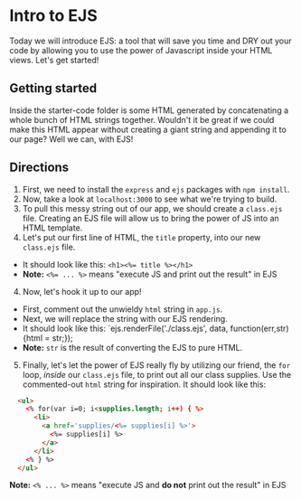 # Intro to EJS

Today we will introduce EJS: a tool that will save you time and DRY out your code by allowing you to use the power of Javascript inside your HTML views.  Let's get started!

## Getting started

Inside the starter-code folder is some HTML generated by concatenating a whole bunch of HTML strings together.  Wouldn't it be great if we could make this HTML appear without creating a giant string and appending it to our page?  Well we can, with EJS!

## Directions

1. First, we need to install the `express` and `ejs` packages with `npm install`.  
2. Now, take a look at `localhost:3000` to see what we're trying to build.
2. To pull this messy string out of our app, we should create a `class.ejs` file.  Creating an EJS file will allow us to bring the power of JS into an HTML template.
3. Let's put our first line of HTML, the `title` property, into our new `class.ejs` file.
  - It should look like this: `<h1><%= title %></h1>`
  - **Note:** `<%= ... %>` means "execute JS and print out the result" in EJS
4. Now, let's hook it up to our app!
  - First, comment out the unwieldy `html` string in `app.js`.
  - Next, we will replace the string with our EJS rendering.
  - It should look like this: `ejs.renderFile('./class.ejs', data, function(err,str) {html = str;});
  - **Note:** `str` is the result of converting the EJS to pure HTML.
5. Finally, let's let the power of EJS really fly by utilizing our friend, the `for` loop, *inside* our `class.ejs` file, to print out all our class supplies.  Use the commented-out `html` string for inspiration.  It should look like this:
```html
  <ul>
    <% for(var i=0; i<supplies.length; i++) { %>
      <li>
        <a href='supplies/<%= supplies[i] %>'>
          <%= supplies[i] %>
        </a>
      </li>
    <% } %>
  </ul>
```

**Note:** `<% ... %>` means "execute JS and **do not** print out the result" in EJS
